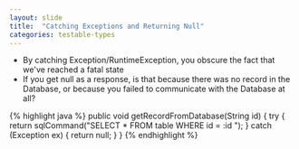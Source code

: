 ```yaml
---
layout: slide
title:  "Catching Exceptions and Returning Null"
categories: testable-types
---
```


* By catching Exception/RuntimeException, you obscure the fact that we've reached a fatal state
* If you get null as a response, is that because there was no record in the Database, or because you failed to communicate with the Database at all?

{% highlight java %}
public void getRecordFromDatabase(String id) {
    try {
        return sqlCommand("SELECT * FROM table WHERE id = :id ");
    } catch (Exception ex) {
        return null;
    }
}
{% endhighlight %}
